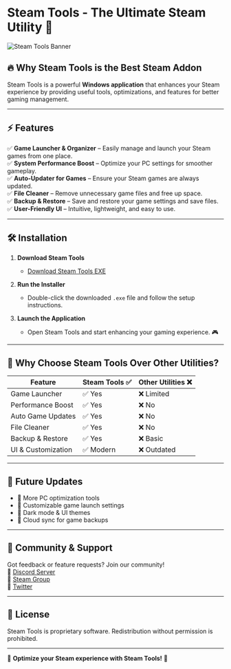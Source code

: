 # Steam Tools - The Ultimate Steam Utility 🚀

![Steam Tools Banner](https://your-image-url.com/banner.png)

## 🔥 Why Steam Tools is the Best Steam Addon
Steam Tools is a powerful **Windows application** that enhances your Steam experience by providing useful tools, optimizations, and features for better gaming management.

---

## ⚡ Features

✅ **Game Launcher & Organizer** – Easily manage and launch your Steam games from one place.  
✅ **System Performance Boost** – Optimize your PC settings for smoother gameplay.  
✅ **Auto-Updater for Games** – Ensure your Steam games are always updated.  
✅ **File Cleaner** – Remove unnecessary game files and free up space.  
✅ **Backup & Restore** – Save and restore your game settings and save files.  
✅ **User-Friendly UI** – Intuitive, lightweight, and easy to use.  

---

## 🛠️ Installation

1. **Download Steam Tools**  
   - [Download Steam Tools EXE](https://your-download-link.com)

2. **Run the Installer**  
   - Double-click the downloaded `.exe` file and follow the setup instructions.  

3. **Launch the Application**  
   - Open Steam Tools and start enhancing your gaming experience. 🎮  

---

## 🎯 Why Choose Steam Tools Over Other Utilities?

| Feature               | Steam Tools ✅ | Other Utilities ❌ |
|----------------------|---------------|---------------|
| Game Launcher      | ✅ Yes         | ❌ Limited    |
| Performance Boost  | ✅ Yes         | ❌ No         |
| Auto Game Updates  | ✅ Yes         | ❌ No         |
| File Cleaner       | ✅ Yes         | ❌ No         |
| Backup & Restore   | ✅ Yes         | ❌ Basic      |
| UI & Customization | ✅ Modern     | ❌ Outdated   |

---

## 🚀 Future Updates
- 🎯 More PC optimization tools
- 🔔 Customizable game launch settings
- 🎨 Dark mode & UI themes
- 💾 Cloud sync for game backups

---

## 💬 Community & Support
Got feedback or feature requests? Join our community!  
📢 [Discord Server](https://discord.gg/your-link)  
📢 [Steam Group](https://steamcommunity.com/groups/steam-tools)  
📢 [Twitter](https://twitter.com/your-handle)  

---

## 📜 License
Steam Tools is proprietary software. Redistribution without permission is prohibited.

---

🌟 **Optimize your Steam experience with Steam Tools!** 🌟
